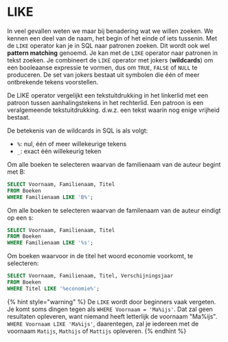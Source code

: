 # LIKE

In veel gevallen weten we maar bij benadering wat we willen zoeken. We kennen een deel van de naam, het begin of het einde of iets tussenin. Met de `LIKE` operator kan je in SQL naar patronen zoeken. Dit wordt ook wel **pattern matching** genoemd. Je kan met de `LIKE` operator naar patronen in tekst zoeken. Je combineert de `LIKE` operator met jokers (**wildcards**) om een booleaanse expressie te vormen, dus om `TRUE`, `FALSE` of `NULL` te produceren. De set van jokers bestaat uit symbolen die één of meer ontbrekende tekens voorstellen.

De LIKE operator vergelijkt een tekstuitdrukking in het linkerlid met een patroon tussen aanhalingstekens in het rechterlid. Een patroon is een veralgemeende tekstuitdrukking. d.w.z. een tekst waarin nog enige vrijheid bestaat.

De betekenis van de wildcards in SQL is als volgt:

* `%`: nul, één of meer willekeurige tekens
* `_`: exact één willekeurig teken

Om alle boeken te selecteren waarvan de familienaam van de auteur begint met B:

```sql
SELECT Voornaam, Familienaam, Titel
FROM Boeken
WHERE Familienaam LIKE 'B%';
```

Om alle boeken te selecteren waarvan de familenaam van de auteur eindigt op een s:

```sql
SELECT Voornaam, Familienaam, Titel
FROM Boeken
WHERE Familienaam LIKE '%s';
```

Om boeken waarvoor in de titel het woord economie voorkomt, te selecteren:

```sql
SELECT Voornaam, Familienaam, Titel, Verschijningsjaar
FROM Boeken
WHERE Titel LIKE '%economie%';
```

{% hint style="warning" %}
De `LIKE` wordt door beginners vaak vergeten. Je komt soms dingen tegen als `WHERE Voornaam = 'Ma%ijs'`. Dat zal geen resultaten opleveren, want niemand heeft letterlijk de voornaam "Ma%ijs". `WHERE Voornaam LIKE 'Ma%ijs'`, daarentegen, zal je iedereen met de voornaam `Matijs`, `Mathijs` of `Mattijs` opleveren.
{% endhint %}
